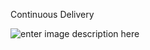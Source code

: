 Continuous Delivery

![enter image description here](https://lh3.googleusercontent.com/-rMfK52SWaFY/VbtCDY0w_oI/AAAAAAAAABc/jaBX-IYtMEU/s0/ContinuousDelivery.jpg "ContinuousDelivery.jpg")
